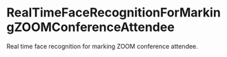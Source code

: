 # RealTimeFaceRecognitionForMarkingZOOMConferenceAttendee #
Real time face recognition for marking ZOOM conference attendee.